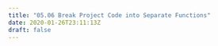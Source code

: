```yaml
---
title: "05.06 Break Project Code into Separate Functions"
date: 2020-01-26T23:11:13Z
draft: false
---
```

